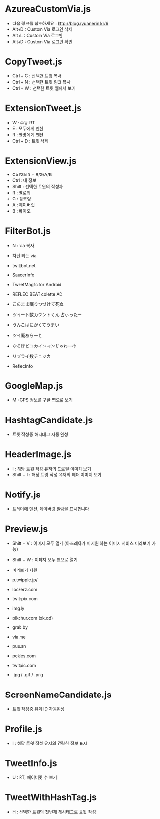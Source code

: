 AzureaCustomVia.js
==========
- 다음 링크를 참조하세요 : http://blog.ryuanerin.kr/6
- Alt+D : Custom Via 로그인 삭제
- Alt+L : Custom Via 로그인
- Alt+D : Custom Via 로그인 확인

CopyTweet.js
==========
- Ctrl + C : 선택한 트윗 복사
- Ctrl + N : 선택한 트윗 링크 복사
- Ctrl + W : 선택한 트윗 웹에서 보기

ExtensionTweet.js
==========
- W : 수동 RT
- E : 모두에게 멘션
- R : 한명에게 멘션
- Ctrl + D : 트윗 삭제

ExtensionView.js
==========
- Ctrl/Shift + R/G/A/B
- Ctrl : 내 정보
- Shift : 선택한 트윗의 작성자
- R : 팔로워
- G : 팔로잉
- A : 페이버릿
- B : 바이오

FilterBot.js
==========
- N : via 복사

- 차단 되는 via
- twittbot.net
- SaucerInfo
- TweetMag1c for Android
- REFLEC BEAT colette AC
- このまま眠りつづけて死ぬ
- ツイート数カウントくん 占ぃったー
- うんこはにがくてうまい
- ツイ廃あらーと
- なるほどコカインマンじゃねーの
- リプライ数チェッカ
- ReflecInfo

GoogleMap.js
==========
- M : GPS 정보를 구글 맵으로 보기

HashtagCandidate.js
==========
- 트윗 작성중 해시태그 자동 완성

HeaderImage.js
==========
- I : 해당 트윗 작성 유저의 프로필 이미지 보기
- Shift + I : 해당 트윗 작성 유저의 헤더 이미지 보기

Notify.js
==========
- 트레이에 멘션, 페이버릿 알람을 표시합니다

Preview.js
==========
- Shift + V : 이미지 모두 열기 (아즈레아가 미지원 하는 이미지 서비스 미리보기 가능)
- Shift + W : 이미지 모두 웹으로 열기

- 미리보기 지원
- p.twipple.jp/
- lockerz.com
- twitrpix.com
- img.ly
- pikchur.com (pk.gd)
- grab.by
- via.me
- puu.sh
- pckles.com
- twitpic.com
- .jpg / .gif / .png

ScreenNameCandidate.js
==========
- 트윗 작성중 유저 ID 자동완성

Profile.js
==========
- I : 해당 트윗 작성 유저의 간략한 정보 표시

TweetInfo.js
==========
- U : RT, 페이버릿 수 보기

TweetWithHashTag.js
==========
- H : 선택한 트윗의 첫번재 해시태그로 트윗 작성